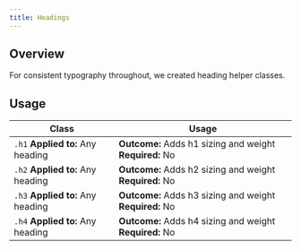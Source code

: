 ```yaml
---
title: Headings
---
```

## Overview
For consistent typography throughout, we created heading helper classes.

## Usage

| Class | Usage |
| -- | -- |
| `.h1` **Applied to:** Any heading |  **Outcome:** Adds h1 sizing and weight **Required:** No |
| `.h2` **Applied to:** Any heading |  **Outcome:** Adds h2 sizing and weight **Required:** No |
| `.h3` **Applied to:** Any heading |  **Outcome:** Adds h3 sizing and weight **Required:** No |
| `.h4` **Applied to:** Any heading |  **Outcome:** Adds h4 sizing and weight **Required:** No |
